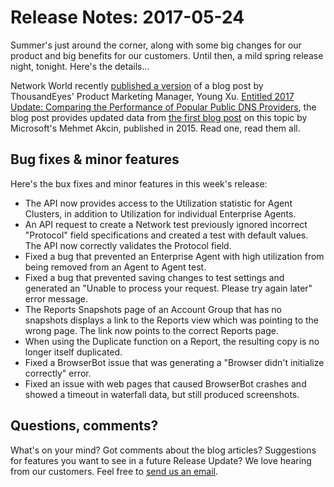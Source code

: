 # Release Notes: 2017-05-24

Summer's just around the corner, along with some big changes for our product and big benefits for our customers.  Until then, a mild spring release night, tonight.  Here's the details...  
  
Network World recently [published a version](http://www.networkworld.com/article/3194890/internet/comparing-the-performance-of-popular-public-dns-providers.html) of a blog post by ThousandEyes' Product Marketing Manager, Young Xu.  [Entitled 2017 Update: Comparing the Performance of Popular Public DNS Providers](https://blog.thousandeyes.com/comparing-performance-popular-public-dns-providers-2017/), the blog post provides updated data from [the first blog post](https://blog.thousandeyes.com/comparing-latency-top-public-dns-providers/) on this topic by Microsoft's Mehmet Akcin, published in 2015.  Read one, read them all. 

## Bug fixes & minor features

Here's the bux fixes and minor features in this week's release:

* The API now provides access to the Utilization statistic for Agent Clusters, in addition to Utilization for individual Enterprise Agents.
* An API request to create a Network test previously ignored incorrect "Protocol" field specifications and created a test with default values.  The API now correctly validates the Protocol field.
* Fixed a bug that prevented an Enterprise Agent with high utilization from being removed from an Agent to Agent test.
* Fixed a bug that prevented saving changes to test settings and generated an "Unable to process your request. Please try again later" error message.
* The Reports Snapshots page of an Account Group that has no snapshots displays a link to the Reports view which was pointing to the wrong page.  The link now points to the correct Reports page.
* When using the Duplicate function on a Report, the resulting copy is no longer itself duplicated.
* Fixed a BrowserBot issue that was generating a "Browser didn't initialize correctly" error.
* Fixed an issue with web pages that caused BrowserBot crashes and showed a timeout in waterfall data, but still produced screenshots.

## ​Questions, comments?

What's on your mind? Got comments about the blog articles? Suggestions for features you want to see in a future Release Update? We love hearing from our customers. Feel free to [send us an email](mailto:support@thousandeyes.com?subject=2017-05-24+Release+Update).

